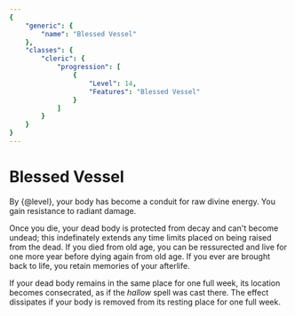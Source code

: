 ```yaml
---
{
	"generic": {
		"name": "Blessed Vessel"
	},
	"classes": {
		"cleric": {
			"progression": [
				{
					"Level": 14,
					"Features": "Blessed Vessel"
				}
			]
		}
	}
}
---
```

# Blessed Vessel
By {@level}, your body has become a conduit for raw divine energy.
You gain resistance to radiant damage.

Once you die, your dead body is protected from decay and can't become undead; this indefinately extends any time limits placed on being raised from the dead.
If you died from old age, you can be ressurected and live for one more year before dying again from old age.
If you ever are brought back to life, you retain memories of your afterlife.

If your dead body remains in the same place for one full week, its location becomes consecrated, as if the *hallow* spell was cast there.
The effect dissipates if your body is removed from its resting place for one full week.
